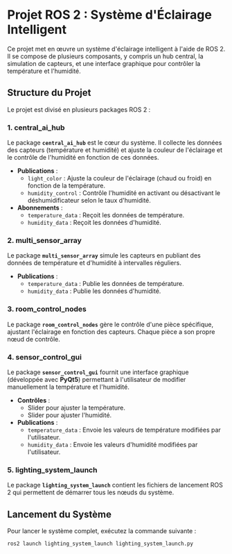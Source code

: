 # Projet ROS 2 : Système d'Éclairage Intelligent

Ce projet met en œuvre un système d'éclairage intelligent à l'aide de ROS 2. Il se compose de plusieurs composants, y compris un hub central, la simulation de capteurs, et une interface graphique pour contrôler la température et l'humidité.

## Structure du Projet

Le projet est divisé en plusieurs packages ROS 2 :

### 1. **central_ai_hub**
Le package **`central_ai_hub`** est le cœur du système. Il collecte les données des capteurs (température et humidité) et ajuste la couleur de l'éclairage et le contrôle de l'humidité en fonction de ces données.
- **Publications** :
  - `light_color` : Ajuste la couleur de l'éclairage (chaud ou froid) en fonction de la température.
  - `humidity_control` : Contrôle l'humidité en activant ou désactivant le déshumidificateur selon le taux d'humidité.
- **Abonnements** :
  - `temperature_data` : Reçoit les données de température.
  - `humidity_data` : Reçoit les données d'humidité.

### 2. **multi_sensor_array**
Le package **`multi_sensor_array`** simule les capteurs en publiant des données de température et d'humidité à intervalles réguliers.
- **Publications** :
  - `temperature_data` : Publie les données de température.
  - `humidity_data` : Publie les données d'humidité.

### 3. **room_control_nodes**
Le package **`room_control_nodes`** gère le contrôle d'une pièce spécifique, ajustant l'éclairage en fonction des capteurs. Chaque pièce a son propre nœud de contrôle.

### 4. **sensor_control_gui**
Le package **`sensor_control_gui`** fournit une interface graphique (développée avec **PyQt5**) permettant à l'utilisateur de modifier manuellement la température et l'humidité.
- **Contrôles** :
  - Slider pour ajuster la température.
  - Slider pour ajuster l'humidité.
- **Publications** :
  - `temperature_data` : Envoie les valeurs de température modifiées par l'utilisateur.
  - `humidity_data` : Envoie les valeurs d'humidité modifiées par l'utilisateur.

### 5. **lighting_system_launch**
Le package **`lighting_system_launch`** contient les fichiers de lancement ROS 2 qui permettent de démarrer tous les nœuds du système.

## Lancement du Système

Pour lancer le système complet, exécutez la commande suivante :

```bash
ros2 launch lighting_system_launch lighting_system_launch.py
```

